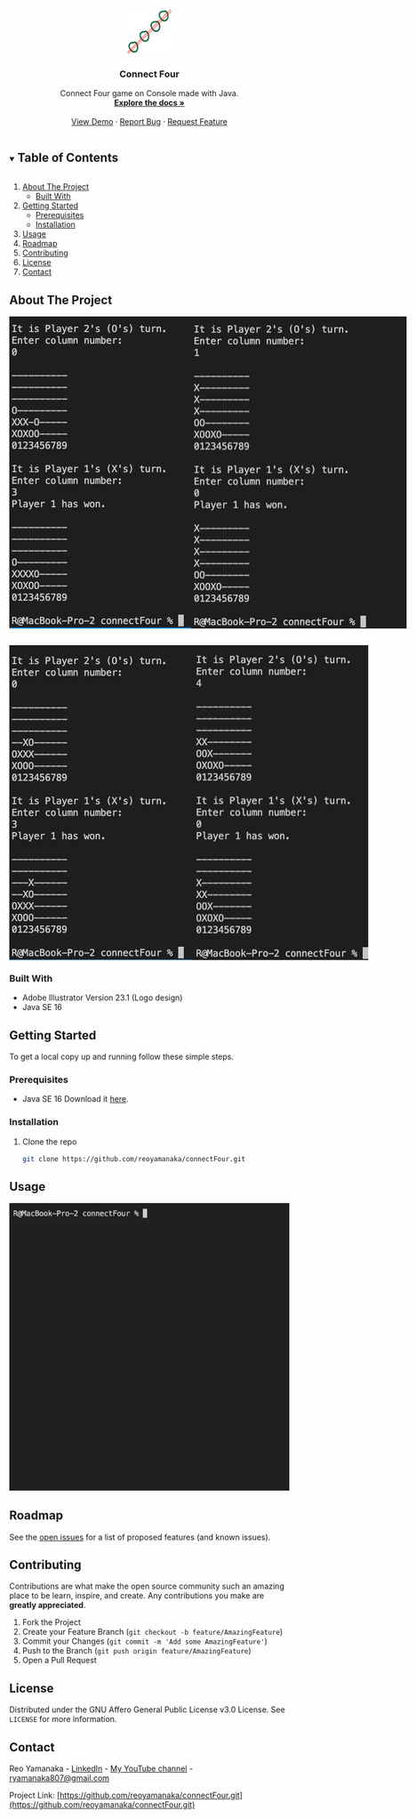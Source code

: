 <!--
*** Thanks for checking out this project. If you have a suggestion
*** that would make this better, please fork the repo and create a pull request
*** or simply open an issue with the tag "enhancement".
***
-->


<!-- PROJECT LOGO -->
<br />
<p align="center">
  <a href="https://github.com/reoyamanaka/connectFour.git">
    <img src="images/connectFour.svg" alt="Logo" width="80" height="80">
  </a>

  <h3 align="center">Connect Four</h3>

  <p align="center">
    Connect Four game on Console made with Java.
    <br />
    <a href="https://github.com/reoyamanaka/connectFour"><strong>Explore the docs »</strong></a>
    <br />
    <br />
    <a href="#usage">View Demo</a>
    ·
    <a href="https://github.com/reoyamanaka/connectFour/issues">Report Bug</a>
    ·
    <a href="https://github.com/reoyamanaka/connectFour/issues">Request Feature</a>
  </p>
</p>


<!-- TABLE OF CONTENTS -->
<details open="open">
  <summary><h2 style="display: inline-block">Table of Contents</h2></summary>
  <ol>
    <li>
      <a href="#about-the-project">About The Project</a>
      <ul>
        <li><a href="#built-with">Built With</a></li>
      </ul>
    </li>
    <li>
      <a href="#getting-started">Getting Started</a>
      <ul>
        <li><a href="#prerequisites">Prerequisites</a></li>
        <li><a href="#installation">Installation</a></li>
      </ul>
    </li>
    <li><a href="#usage">Usage</a></li>
    <li><a href="#roadmap">Roadmap</a></li>
    <li><a href="#contributing">Contributing</a></li>
    <li><a href="#license">License</a></li>
    <li><a href="#contact">Contact</a></li>
  </ol>
</details>


<!-- ABOUT THE PROJECT -->
## About The Project

<div style="display: flex; margin-bottom: 30px;">
  <img src="images/horizontal.png" />
  <img src="images/vertical.png" />
</div>
<div style="display: flex;">
  <img src="images/diagonal0.png" />
  <img src="images/diagonal1.png" />
</div>


### Built With

* Adobe Illustrator Version 23.1 (Logo design)
* Java SE 16

<!-- GETTING STARTED -->
## Getting Started

To get a local copy up and running follow these simple steps.

### Prerequisites

* Java SE 16
  Download it <a href="https://www.oracle.com/ca-en/java/technologies/javase-downloads.html">here</a>.

### Installation

1. Clone the repo
   ```sh
   git clone https://github.com/reoyamanaka/connectFour.git
   ```


<!-- USAGE -->
## Usage

![](images/connectFour.gif)


<!-- ROADMAP -->
## Roadmap

See the [open issues](https://github.com/reoyamanaka/connectFour/issues) for a list of proposed features (and known issues).



<!-- CONTRIBUTING -->
## Contributing

Contributions are what make the open source community such an amazing place to be learn, inspire, and create. Any contributions you make are **greatly appreciated**.

1. Fork the Project
2. Create your Feature Branch (`git checkout -b feature/AmazingFeature`)
3. Commit your Changes (`git commit -m 'Add some AmazingFeature'`)
4. Push to the Branch (`git push origin feature/AmazingFeature`)
5. Open a Pull Request



<!-- LICENSE -->
## License

Distributed under the GNU Affero General Public License v3.0 License. See `LICENSE` for more information.


<!-- CONTACT -->
## Contact

Reo Yamanaka - [LinkedIn](https://www.linkedin.com/in/reo-yamanaka-7a2289119/) - [My YouTube channel](https://www.youtube.com/channel/UCBwqp_MEM2XcSnq7kRvOB3A) - ryamanaka807@gmail.com

Project Link: [https://github.com/reoyamanaka/connectFour.git](https://github.com/reoyamanaka/connectFour.git)
